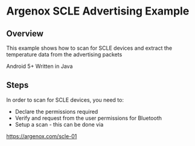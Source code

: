 # Argenox SCLE Advertising Example

## Overview
This example shows how to scan for SCLE devices
and extract the temperature data from the advertising packets

Android 5+
Written in Java


## Steps
In order to scan for SCLE devices, you need to:

* Declare the permissions required
* Verify and request from the user permissions for Bluetooth
* Setup a scan - this can be done via 


https://argenox.com/scle-01